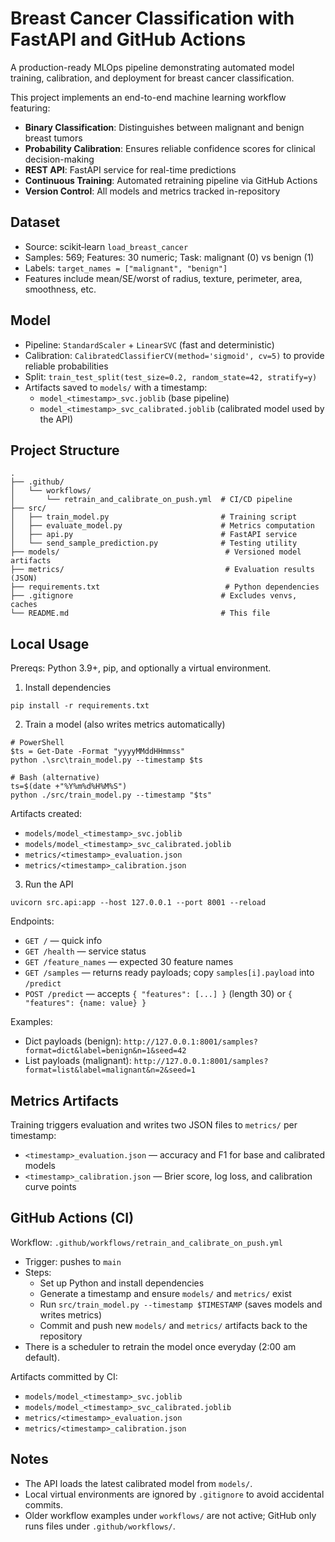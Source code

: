 # Breast Cancer Classification with FastAPI and GitHub Actions

A production-ready MLOps pipeline demonstrating automated model training, calibration, and deployment for breast cancer classification.

This project implements an end-to-end machine learning workflow featuring:

- **Binary Classification**: Distinguishes between malignant and benign breast tumors
- **Probability Calibration**: Ensures reliable confidence scores for clinical decision-making
- **REST API**: FastAPI service for real-time predictions
- **Continuous Training**: Automated retraining pipeline via GitHub Actions
- **Version Control**: All models and metrics tracked in-repository

## Dataset
- Source: scikit‑learn `load_breast_cancer`
- Samples: 569; Features: 30 numeric; Task: malignant (0) vs benign (1)
- Labels: `target_names = ["malignant", "benign"]`
- Features include mean/SE/worst of radius, texture, perimeter, area, smoothness, etc.

## Model
- Pipeline: `StandardScaler` + `LinearSVC` (fast and deterministic)
- Calibration: `CalibratedClassifierCV(method='sigmoid', cv=5)` to provide reliable probabilities
- Split: `train_test_split(test_size=0.2, random_state=42, stratify=y)`
- Artifacts saved to `models/` with a timestamp:
  - `model_<timestamp>_svc.joblib` (base pipeline)
  - `model_<timestamp>_svc_calibrated.joblib` (calibrated model used by the API)

## Project Structure

```
.
├── .github/
│   └── workflows/
│       └── retrain_and_calibrate_on_push.yml  # CI/CD pipeline
├── src/
│   ├── train_model.py                         # Training script
│   ├── evaluate_model.py                      # Metrics computation
│   ├── api.py                                 # FastAPI service
│   └── send_sample_prediction.py              # Testing utility
├── models/                                     # Versioned model artifacts
├── metrics/                                    # Evaluation results (JSON)
├── requirements.txt                            # Python dependencies
├── .gitignore                                 # Excludes venvs, caches
└── README.md                                  # This file
```

## Local Usage
Prereqs: Python 3.9+, pip, and optionally a virtual environment.

1) Install dependencies
```
pip install -r requirements.txt
```

2) Train a model (also writes metrics automatically)
```
# PowerShell
$ts = Get-Date -Format "yyyyMMddHHmmss"
python .\src\train_model.py --timestamp $ts

# Bash (alternative)
ts=$(date +"%Y%m%d%H%M%S")
python ./src/train_model.py --timestamp "$ts"
```
Artifacts created:
- `models/model_<timestamp>_svc.joblib`
- `models/model_<timestamp>_svc_calibrated.joblib`
- `metrics/<timestamp>_evaluation.json`
- `metrics/<timestamp>_calibration.json`

3) Run the API
```
uvicorn src.api:app --host 127.0.0.1 --port 8001 --reload
```
Endpoints:
- `GET /` — quick info
- `GET /health` — service status
- `GET /feature_names` — expected 30 feature names
- `GET /samples` — returns ready payloads; copy `samples[i].payload` into `/predict`
- `POST /predict` — accepts `{ "features": [...] }` (length 30) or `{ "features": {name: value} }`

Examples:
- Dict payloads (benign): `http://127.0.0.1:8001/samples?format=dict&label=benign&n=1&seed=42`
- List payloads (malignant): `http://127.0.0.1:8001/samples?format=list&label=malignant&n=2&seed=1`

## Metrics Artifacts
Training triggers evaluation and writes two JSON files to `metrics/` per timestamp:
- `<timestamp>_evaluation.json` — accuracy and F1 for base and calibrated models
- `<timestamp>_calibration.json` — Brier score, log loss, and calibration curve points

## GitHub Actions (CI)
Workflow: `.github/workflows/retrain_and_calibrate_on_push.yml`

- Trigger: pushes to `main`
- Steps:
  - Set up Python and install dependencies
  - Generate a timestamp and ensure `models/` and `metrics/` exist
  - Run `src/train_model.py --timestamp $TIMESTAMP` (saves models and writes metrics)
  - Commit and push new `models/` and `metrics/` artifacts back to the repository
- There is a scheduler to retrain the model once everyday (2:00 am default).

Artifacts committed by CI:
- `models/model_<timestamp>_svc.joblib`
- `models/model_<timestamp>_svc_calibrated.joblib`
- `metrics/<timestamp>_evaluation.json`
- `metrics/<timestamp>_calibration.json`

## Notes
- The API loads the latest calibrated model from `models/`.
- Local virtual environments are ignored by `.gitignore` to avoid accidental commits.
- Older workflow examples under `workflows/` are not active; GitHub only runs files under `.github/workflows/`.

